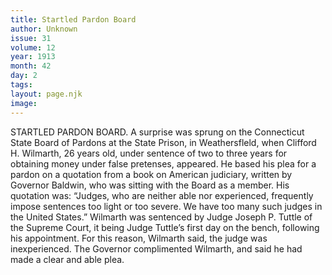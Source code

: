 ```yaml
---
title: Startled Pardon Board
author: Unknown
issue: 31
volume: 12
year: 1913
month: 42
day: 2
tags:
layout: page.njk
image:
---
```

STARTLED PARDON BOARD.    A surprise was sprung on the Connecticut State Board of Pardons at the State Prison, in Weathersfleld, when Clifford H. Wilmarth, 26 years old, under sentence of two to three years for obtaining money under false pretenses, appeared. He based his plea for a pardon on a quotation from a book on American judiciary, written by Governor Baldwin, who was sitting with the Board as a member. His quotation was:    “Judges, who are neither able nor experienced, frequently impose sentences too light or too severe. We have too many such judges in the United States.”    Wilmarth was sentenced by Judge Joseph P. Tuttle of the Supreme Court, it being Judge Tuttle’s first day on the bench, following his appointment. For this reason, Wilmarth said, the judge was inexperienced. The Governor complimented Wilmarth, and said he had made a clear and able plea. 





